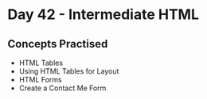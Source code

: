 # Day 42 - Intermediate HTML
## Concepts Practised
- HTML Tables
- Using HTML Tables for Layout
- HTML Forms
- Create a Contact Me Form